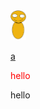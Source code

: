 <img src="leaf.svg" width="25"/>
<link rel="stylesheet" href="./a.css">



<a href = "javascript:alert('hi');">a</a>



<p style = 'color: red'>hello</p>
hello
